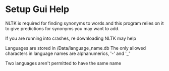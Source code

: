# Setup Gui Help

NLTK is required for finding synonyms to words and this program relies on it to
give predictions for synonyms you may want to add.

If you are running into crashes, re downloading NLTK may help

Languages are stored in /Data/language_name.db
The only allowed characters in language names are alphanumerics, '-' and '_'

Two languages aren't permitted to have the same name